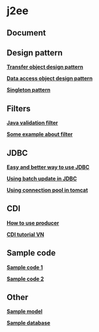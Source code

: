 # j2ee

## Document

## Design pattern
__[Transfer object design pattern](https://gpcoder.com/5156-huong-dan-java-design-pattern-transfer-object/)__

__[Data access object design pattern](https://gpcoder.com/4935-huong-dan-java-design-pattern-dao/)__

__[Singleton pattern](https://gpcoder.com/4190-huong-dan-java-design-pattern-singleton/)__

## Filters
__[Java validation filter](http://zetcode.com/java/validationfilter/)__

__[Some example about filter](https://saa-solutions.com/student/co-ban-ve-servlet-filter-va-mot-so-ung-dung-thuc-te/)__

## JDBC
__[Easy and better way to use JDBC](https://blog.kevinlee.io/2011/09/11/easier-and-better-way-to-use-jdbc/)__

__[Using batch update in JDBC](https://minhbxn.wordpress.com/2011/03/17/k%E1%BB%B9-thu%E1%BA%ADt-batch-update-trong-jdbc/)__

__[Using connection pool in tomcat](https://www.youtube.com/watch?v=m7bQT-jjlGg)__


## CDI
__[How to use producer](https://www.byteslounge.com/tutorials/java-ee-cdi-producer-methods-tutorial)__

__[CDI tutorial VN](https://stackjava.com/cdi/java-cdi-inject-nhieu-kieu-vao-cung-mot-bean-annotation-qualifier.html)__

## Sample code 
__[Sample code 1](https://github.com/truonglam/exampletoeiconline/blob/master/toeic-core-serviceimpl/src/main/java/vn/myclass/core/service/impl/UserServiceImpl.java)__

__[Sample code 2](https://github.com/lamtraining/jsp-servlet-jdbc/blob/master/src/main/java/com/laptrinhjavaweb/dao/impl/UserDAO.java)__

## Other
__[Sample model](https://raw.githubusercontent.com/ramortegui/e-commerce-db/master/ECommerceDB.png)__

__[Sample database](https://data.world/promptcloud/fashion-products-on-amazon-com/workspace/file?filename=amazon_co-ecommerce_sample.csv)__
